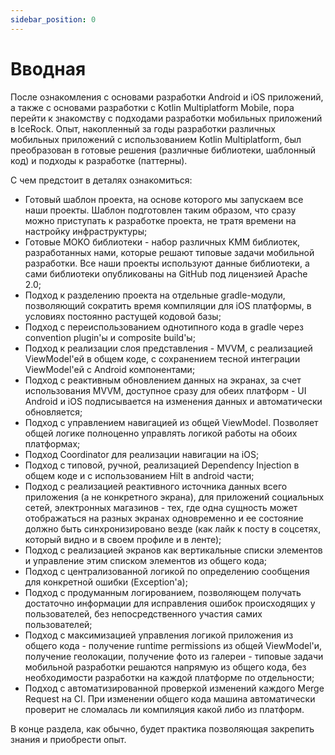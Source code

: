 ```yaml
---
sidebar_position: 0
---
```


# Вводная 

После ознакомления с основами разработки Android и iOS приложений, а также с основами разработки с Kotlin Multiplatform Mobile, пора перейти к знакомству с подходами разработки мобильных приложений в IceRock. Опыт, накопленный за годы разработки различных мобильных приложений с использованием Kotlin Multiplatform, был преобразован в готовые решения (различные библиотеки, шаблонный код) и подходы к разработке (паттерны).

С чем предстоит в деталях ознакомиться:

- Готовый шаблон проекта, на основе которого мы запускаем все наши проекты. Шаблон подготовлен таким образом, что сразу можно приступать к разработке проекта, не тратя времени на настройку инфраструктуры;
- Готовые MOKO библиотеки - набор различных KMM библиотек, разработанных нами, которые решают типовые задачи мобильной разработки. Все наши проекты используют данные библиотеки, а сами библиотеки опубликованы на GitHub под лицензией Apache 2.0;
- Подход к разделению проекта на отдельные gradle-модули, позволяющий сократить время компиляции для iOS платформы, в условиях постоянно растущей кодовой базы;
- Подход с переиспользованием однотипного кода в gradle через convention plugin'ы и composite build'ы;
- Подход к реализации слоя представления - MVVM, с реализацией ViewModel'ей в общем коде, с сохранением тесной интеграции ViewModel'ей с Android компонентами;
- Подход с реактивным обновлением данных на экранах, за счет использования MVVM, доступное сразу для обеих платформ - UI Android и iOS подписывается на изменения данных и автоматически обновляется;
- Подход с управлением навигацией из общей ViewModel. Позволяет общей логике полноценно управлять логикой работы на обоих платформах;
- Подход Coordinator для реализации навигации на iOS;
- Подход с типовой, ручной, реализацией Dependency Injection в общем коде и с использованием Hilt в android части;
- Подход с реализацией реактивного источника данных всего приложения (а не конкретного экрана), для приложений социальных сетей, электронных магазинов - тех, где одна сущность может отображаться на разных экранах одновременно и ее состояние должно быть синхронизировано везде (как лайк к посту в соцсетях, который видно и в своем профиле и в ленте);
- Подход с реализацией экранов как вертикальные списки элементов и управление этим списком элементов из общего кода;
- Подход с централизованной логикой по определению сообщения для конкретной ошибки (Exception'а);
- Подход с продуманным логированием, позволяющем получать достаточно информации для исправления ошибок происходящих у пользователей, без непосредственного участия самих пользователей;
- Подход с максимизацией управления логикой приложения из общего кода - получение runtime permissions из общей ViewModel'и, получение геолокации, получение фото из галереи - типовые задачи мобильной разработки решаются напрямую из общего кода, без необходимости разработки на каждой платформе по отдельности;
- Подход с автоматизированной проверкой изменений каждого Merge Request на CI. При изменении общего кода машина автоматически проверит не сломалась ли компиляция какой либо из платформ.

В конце раздела, как обычно, будет практика позволяющая закрепить знания и приобрести опыт.
